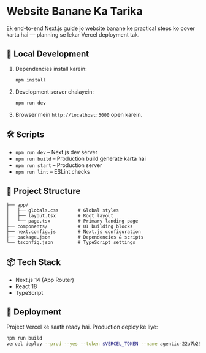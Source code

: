 # Website Banane Ka Tarika

Ek end-to-end Next.js guide jo website banane ke practical steps ko cover karta hai &mdash; planning se lekar Vercel deployment tak.

## 🚀 Local Development

1. Dependencies install karein:

   ```bash
   npm install
   ```

2. Development server chalayein:

   ```bash
   npm run dev
   ```

3. Browser mein `http://localhost:3000` open karein.

## 🛠️ Scripts

- `npm run dev` – Next.js dev server
- `npm run build` – Production build generate karta hai
- `npm run start` – Production server
- `npm run lint` – ESLint checks

## 🧱 Project Structure

```
├── app/
│   ├── globals.css       # Global styles
│   ├── layout.tsx        # Root layout
│   └── page.tsx          # Primary landing page
├── components/           # UI building blocks
├── next.config.js        # Next.js configuration
├── package.json          # Dependencies & scripts
└── tsconfig.json         # TypeScript settings
```

## 📦 Tech Stack

- Next.js 14 (App Router)
- React 18
- TypeScript

## 📄 Deployment

Project Vercel ke saath ready hai. Production deploy ke liye:

```bash
npm run build
vercel deploy --prod --yes --token $VERCEL_TOKEN --name agentic-22a7b29d
```
